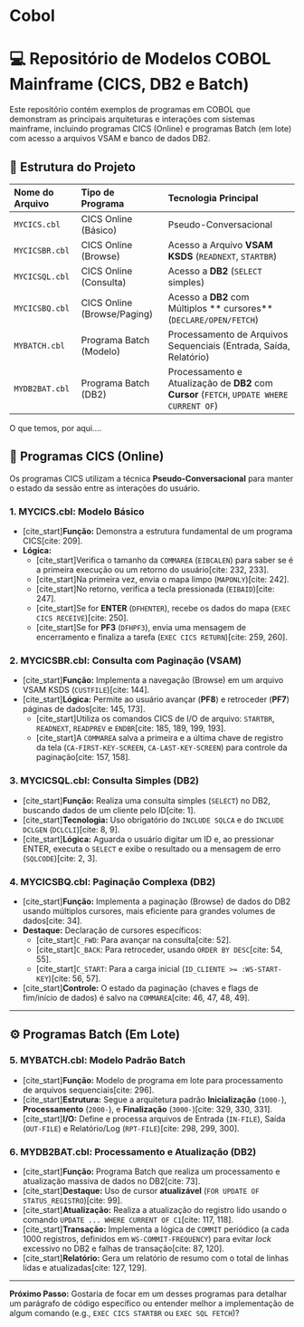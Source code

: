 # Cobol
# 💻 Repositório de Modelos COBOL Mainframe (CICS, DB2 e Batch)

Este repositório contém exemplos de programas em COBOL que demonstram as principais arquiteturas e interações com sistemas mainframe, incluindo programas CICS (Online) e programas Batch (em lote) com acesso a arquivos VSAM e banco de dados DB2.

## 📁 Estrutura do Projeto

| Nome do Arquivo | Tipo de Programa | Tecnologia Principal |
| :--- | :--- | :--- |
| `MYCICS.cbl` | CICS Online (Básico) | Pseudo-Conversacional |
| `MYCICSBR.cbl` | CICS Online (Browse) | Acesso a Arquivo **VSAM KSDS** (`READNEXT`, `STARTBR`) |
| `MYCICSQL.cbl` | CICS Online (Consulta) | Acesso a **DB2** (`SELECT` simples) |
| `MYCICSBQ.cbl` | CICS Online (Browse/Paging) | Acesso a **DB2** com Múltiplos ** cursores** (`DECLARE/OPEN/FETCH`) |
| `MYBATCH.cbl` | Programa Batch (Modelo) | Processamento de Arquivos Sequenciais (Entrada, Saída, Relatório) |
| `MYDB2BAT.cbl` | Programa Batch (DB2) | Processamento e Atualização de **DB2** com **Cursor** (`FETCH`, `UPDATE WHERE CURRENT OF`) |

O que temos, por aqui....

## 🎯 Programas CICS (Online)

Os programas CICS utilizam a técnica **Pseudo-Conversacional** para manter o estado da sessão entre as interações do usuário.

### 1. MYCICS.cbl: Modelo Básico

* [cite_start]**Função:** Demonstra a estrutura fundamental de um programa CICS[cite: 209].
* **Lógica:**
    * [cite_start]Verifica o tamanho da `COMMAREA` (`EIBCALEN`) para saber se é a primeira execução ou um retorno do usuário[cite: 232, 233].
    * [cite_start]Na primeira vez, envia o mapa limpo (`MAPONLY`)[cite: 242].
    * [cite_start]No retorno, verifica a tecla pressionada (`EIBAID`)[cite: 247].
    * [cite_start]Se for **ENTER** (`DFHENTER`), recebe os dados do mapa (`EXEC CICS RECEIVE`)[cite: 250].
    * [cite_start]Se for **PF3** (`DFHPF3`), envia uma mensagem de encerramento e finaliza a tarefa (`EXEC CICS RETURN`)[cite: 259, 260].

### 2. MYCICSBR.cbl: Consulta com Paginação (VSAM)

* [cite_start]**Função:** Implementa a navegação (Browse) em um arquivo VSAM KSDS (`CUSTFILE`)[cite: 144].
* [cite_start]**Lógica:** Permite ao usuário avançar (**PF8**) e retroceder (**PF7**) páginas de dados[cite: 145, 173].
    * [cite_start]Utiliza os comandos CICS de I/O de arquivo: `STARTBR`, `READNEXT`, `READPREV` e `ENDBR`[cite: 185, 189, 199, 193].
    * [cite_start]A `COMMAREA` salva a primeira e a última chave de registro da tela (`CA-FIRST-KEY-SCREEN`, `CA-LAST-KEY-SCREEN`) para controle da paginação[cite: 157, 158].

### 3. MYCICSQL.cbl: Consulta Simples (DB2)

* [cite_start]**Função:** Realiza uma consulta simples (`SELECT`) no DB2, buscando dados de um cliente pelo ID[cite: 1].
* [cite_start]**Tecnologia:** Uso obrigatório do `INCLUDE SQLCA` e do `INCLUDE DCLGEN` (`DCLCLI`)[cite: 8, 9].
* [cite_start]**Lógica:** Aguarda o usuário digitar um ID e, ao pressionar ENTER, executa o `SELECT` e exibe o resultado ou a mensagem de erro (`SQLCODE`)[cite: 2, 3].

### 4. MYCICSBQ.cbl: Paginação Complexa (DB2)

* [cite_start]**Função:** Implementa a paginação (Browse) de dados do DB2 usando múltiplos cursores, mais eficiente para grandes volumes de dados[cite: 34].
* **Destaque:** Declaração de cursores específicos:
    * [cite_start]`C_FWD`: Para avançar na consulta[cite: 52].
    * [cite_start]`C_BACK`: Para retroceder, usando `ORDER BY DESC`[cite: 54, 55].
    * [cite_start]`C_START`: Para a carga inicial (`ID_CLIENTE >= :WS-START-KEY`)[cite: 56, 57].
* [cite_start]**Controle:** O estado da paginação (chaves e flags de fim/início de dados) é salvo na `COMMAREA`[cite: 46, 47, 48, 49].

---

## ⚙️ Programas Batch (Em Lote)

### 5. MYBATCH.cbl: Modelo Padrão Batch

* [cite_start]**Função:** Modelo de programa em lote para processamento de arquivos sequenciais[cite: 296].
* [cite_start]**Estrutura:** Segue a arquitetura padrão **Inicialização** (`1000-`), **Processamento** (`2000-`), e **Finalização** (`3000-`)[cite: 329, 330, 331].
* [cite_start]**I/O:** Define e processa arquivos de Entrada (`IN-FILE`), Saída (`OUT-FILE`) e Relatório/Log (`RPT-FILE`)[cite: 298, 299, 300].

### 6. MYDB2BAT.cbl: Processamento e Atualização (DB2)

* [cite_start]**Função:** Programa Batch que realiza um processamento e atualização massiva de dados no DB2[cite: 73].
* [cite_start]**Destaque:** Uso de cursor **atualizável** (`FOR UPDATE OF STATUS_REGISTRO`)[cite: 99].
* [cite_start]**Atualização:** Realiza a atualização do registro lido usando o comando `UPDATE ... WHERE CURRENT OF C1`[cite: 117, 118].
* [cite_start]**Transação:** Implementa a lógica de `COMMIT` periódico (a cada 1000 registros, definidos em `WS-COMMIT-FREQUENCY`) para evitar *lock* excessivo no DB2 e falhas de transação[cite: 87, 120].
* [cite_start]**Relatório:** Gera um relatório de resumo com o total de linhas lidas e atualizadas[cite: 127, 129].

---

**Próximo Passo:** Gostaria de focar em um desses programas para detalhar um parágrafo de código específico ou entender melhor a implementação de algum comando (e.g., `EXEC CICS STARTBR` ou `EXEC SQL FETCH`)?
